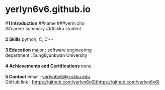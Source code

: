 # yerlyn6v6.github.io

#**1 Introduction**
##name
###yerin cho
\
##career summary
###skku student
\
\
**2 Skills**
python, C, C++
\
\
**3 Education**
major : software engineering
\
department : Sungkyunkwan University
\
\
**4 Achievements and Certifications**
none
\
\
**5 Contact**
email : yerlyn6v6@g.skku.edu
\
GitHub link : [https://github.com/yerlyn6v6](https://github.com/yerlyn6v6)
